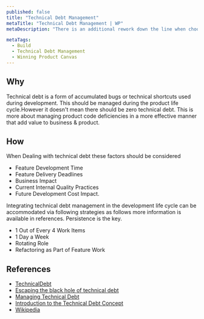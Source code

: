 ```yaml
---
published: false
title: "Technical Debt Management"
metaTitle: "Technical Debt Management | WP"
metaDescription: "There is an additional rework down the line when choosing the easy solution instead of the better approach. The additional rework is referred to as Technical debt."

metaTags:
  - Build
  - Technical Debt Management
  - Winning Product Canvas
---
```


## Why
Technical debt is a form of accumulated bugs or technical shortcuts used during development. This should be managed during the product life cycle.However it doesn't mean there should be zero technical debt. This is more about managing product code deficiencies in a more effective manner that add value to business & product.

## How

When Dealing with technical debt these factors should be considered

- Feature Development Time
- Feature Delivery Deadlines
- Business Impact
- Current Internal Quality Practices
- Future Development Cost Impact.

Integrating technical debt management in the development life cycle can be accommodated via following strategies as follows more information is available in references. Persistence is the key.

- 1 Out of Every 4 Work Items
- 1 Day a Week
- Rotating Role
- Refactoring as Part of Feature Work

## References

- [TechnicalDebt](https://martinfowler.com/bliki/TechnicalDebt.html)
- [Escaping the black hole of technical debt](https://www.atlassian.com/agile/software-development/technical-debt)
- [Managing Technical Debt](https://www.pluralsight.com/tech-blog/managing-technical-debt/)
- [Introduction to the Technical Debt Concept](https://www.agilealliance.org/wp-content/uploads/2016/05/IntroductiontotheTechnicalDebtConcept-V-02.pdf)
- [Wikipedia](https://en.wikipedia.org/wiki/Technical_debt)
